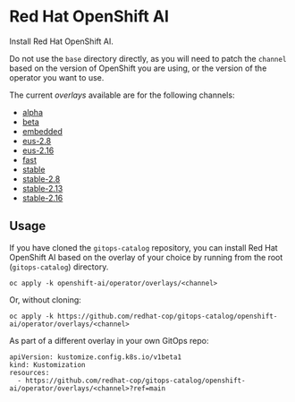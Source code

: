 # Red Hat OpenShift AI

Install Red Hat OpenShift AI.

Do not use the `base` directory directly, as you will need to patch the `channel` based on the version of OpenShift you are using, or the version of the operator you want to use.

The current *overlays* available are for the following channels:

* [alpha](operator/overlays/alpha)
* [beta](operator/overlays/beta)
* [embedded](operator/overlays/embedded)
* [eus-2.8](operator/overlays/eus-2.8)
* [eus-2.16](operator/overlays/eus-2.16)
* [fast](operator/overlays/fast)
* [stable](operator/overlays/stable)
* [stable-2.8](operator/overlays/stable-2.8)
* [stable-2.13](operator/overlays/stable-2.13)
* [stable-2.16](operator/overlays/stable-2.16)

## Usage

If you have cloned the `gitops-catalog` repository, you can install Red Hat OpenShift AI based on the overlay of your choice by running from the root (`gitops-catalog`) directory.

```
oc apply -k openshift-ai/operator/overlays/<channel>
```

Or, without cloning:

```
oc apply -k https://github.com/redhat-cop/gitops-catalog/openshift-ai/operator/overlays/<channel>
```

As part of a different overlay in your own GitOps repo:

```
apiVersion: kustomize.config.k8s.io/v1beta1
kind: Kustomization
resources:
  - https://github.com/redhat-cop/gitops-catalog/openshift-ai/operator/overlays/<channel>?ref=main
```
